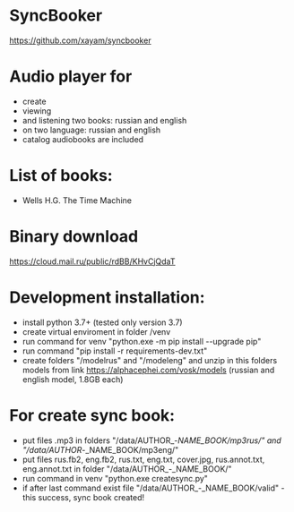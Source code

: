 # SyncBooker

https://github.com/xayam/syncbooker

# Audio player for
- create
- viewing
- and listening two books: russian and english 
- on two language: russian and english
- catalog audiobooks are included

# List of books:
- Wells H.G. The Time Machine 

# Binary download
https://cloud.mail.ru/public/rdBB/KHvCjQdaT

# Development installation:
- install python 3.7+ (tested only version 3.7)
- create virtual enviroment in folder /venv
- run command for venv "python.exe -m pip install --upgrade pip"
- run command "pip install -r requirements-dev.txt"
- create folders "/modelrus" and "/modeleng"
  and unzip in this folders models from link https://alphacephei.com/vosk/models (russian and english model, 1.8GB each)
  
# For create sync book:
- put files .mp3 in folders "/data/AUTHOR_-_NAME_BOOK/mp3rus/" and "/data/AUTHOR_-_NAME_BOOK/mp3eng/"
- put files rus.fb2, eng.fb2, rus.txt, eng.txt, cover.jpg, rus.annot.txt, eng.annot.txt in folder "/data/AUTHOR_-_NAME_BOOK/"
- run command in venv "python.exe createsync.py"
- if after last command exist file "/data/AUTHOR_-_NAME_BOOK/valid" - this success, sync book created!
